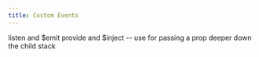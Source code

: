 ```yaml
---
title: Custom Events
---
```


listen and $emit
provide and $inject -- use for passing a prop deeper down the child stack